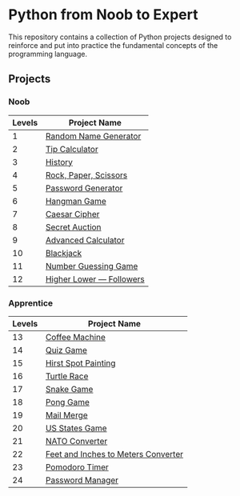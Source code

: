 # Python from Noob to Expert

This repository contains a collection of Python projects designed to reinforce and put into practice the fundamental concepts of the programming language.

## Projects

### Noob

| **Levels** | **Project Name**                                                |
| ---------- | --------------------------------------------------------------- |
| 1          | [Random Name Generator](/noob/level_1/random_name_generator.py) |
| 2          | [Tip Calculator](/noob/level_2/tip_calculator.py)               |
| 3          | [History](/noob/level_3/history.py)                             |
| 4          | [Rock, Paper, Scissors](/noob/level_4/rock_paper_scissors.py)   |
| 5          | [Password Generator](/noob/level_5/password_generator.py)       |
| 6          | [Hangman Game](/noob/level_6/hangman.py)                        |
| 7          | [Caesar Cipher](/noob/level_7/caesar_cipher.py)                 |
| 8          | [Secret Auction](/noob/level_8/secret_auction.py)               |
| 9          | [Advanced Calculator](/noob/level_9/calculator.py)              |
| 10         | [Blackjack](/noob/level_10/blackjack.py)                        |
| 11         | [Number Guessing Game](/noob/level_11/number_guessing_game.py)  |
| 12         | [Higher Lower — Followers](/noob/level_12/high_lower_game.py)   |

### Apprentice

| **Levels** | **Project Name**                                                                     |
| ---------- | ------------------------------------------------------------------------------------ |
| 13         | [Coffee Machine](/Apprentice/level_13/main.py)                                       |
| 14         | [Quiz Game](/Apprentice/level_14/main.py)                                            |
| 15         | [Hirst Spot Painting](/Apprentice/level_15/hirst_spot_painting.py)                   |
| 16         | [Turtle Race](/Apprentice/level_16/turtle_race.py)                                   |
| 17         | [Snake Game](/Apprentice/level_17/snake_game.py)                                     |
| 18         | [Pong Game](/Apprentice/level_18/pong.py)                                            |
| 19         | [Mail Merge](/Apprentice/level_19/mail_merge.py)                                     |
| 20         | [US States Game](/Apprentice/level_20/us_state_game.py)                              |
| 21         | [NATO Converter](/Apprentice/level_21/nato_converter.py)                             |
| 22         | [Feet and Inches to Meters Converter](/Apprentice/level_22/feet_inches_to_meters.py) |
| 23         | [Pomodoro Timer](/Apprentice/level_23/pomodoro_timer.py)                             |
| 24         | [Password Manager](/Apprentice/level_24/password_manager.py)                         |
